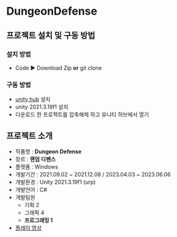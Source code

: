 # DungeonDefense
## 프로젝트 설치 및 구동 방법
### 설치 방법
 - Code ▶ Download Zip **or** git clone
### 구동 방법
 - [unity hub](https://unity.com/kr/download) 설치
 - unity 2021.3.19f1 설치
 - 다운로드 한 프로젝트를 압축해제 하고 유니티 허브에서 열기

## 프로젝트 소개
 - 작품명 : **Dungeon Defense**
 - 장르 : **랜덤 디펜스**
 - 플랫폼 : Windows
 - 개발기간 : 2021.09.02 ~ 2021.12.08 / 2023.04.03 ~ 2023.06.06
 - 개발환경 : Unity 2021.3.19f1 (urp)
 - 개발언어 : C#
 - 개발팀원
    - 기획 2
    - 그래픽 4
    - **프로그래밍 1**
 - [플레이 영상](https://youtu.be/md17owLYgHU)

